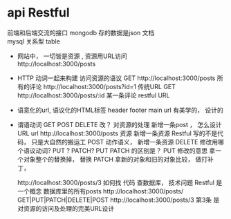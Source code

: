 # api  Restful
  前端和后端交流的接口
  mongodb 存的数据是json  文档  
  mysql  关系型  table 
- 网站中， 一切皆是资源 , 资源用URL访问  
  http://localhost:3000/posts
- HTTP 动词一起来构建 访问资源的语议
  GET  http://localhost:3000/posts  所有的评论
  http://localhost:3000/posts?id=1  传统URL 
  GET  http://localhost:3000/posts/:id   某一条评论 restful URL
- 语意化的url, 语议化的HTML标签  header  footer main 
  url 有美学的， 设计的 
- 谓语动词 GET POST  DELETE 改？  对资源的处理 
  新增一条post ， 怎么设计URL 
  url http://localhost:3000/posts 资源 
  新增一条资源  Restful 写的不是代码， 只是大自然的搬运工 
  POST 动作语义， 新增一条资源
  DELETE 
  修改用哪个语议动词? PUT ? PATCH?
  PUT PATCH 的区别是？ 
  PUT 修改的意思 拿一个对象整个的替换掉， 替换
  PATCH 拿新的对象和旧的对象比较， 做打补丁， 

  http://localhost:3000/posts/3 
  如何找 代码 查数据库， 技术问题
  Restful 是一个概念 数据库里的所有posts 
  http://localhost:3000/posts/
  GET|PUT|PATCH|DELETE|POST  http://localhost:3000/posts/3 第3条 
  是对资源的访问及处理的完美URL设计








